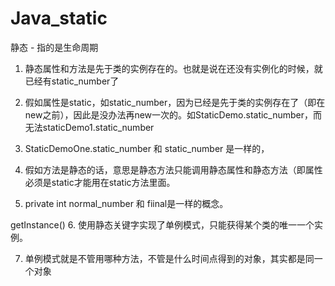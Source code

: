 # Java_static
静态 - 指的是生命周期

1. 静态属性和方法是先于类的实例存在的。也就是说在还没有实例化的时候，就已经有static_number了

2. 假如属性是static，如static_number，因为已经是先于类的实例存在了（即在new之前），因此是没办法再new一次的。如StaticDemo.static_number，而无法staticDemo1.static_number

3. StaticDemoOne.static_number 和 static_number 是一样的，

4. 假如方法是静态的话，意思是静态方法只能调用静态属性和静态方法（即属性必须是static才能用在static方法里面。

5. private int normal_number 和 fiinal是一样的概念。

getInstance()
6. 使用静态关键字实现了单例模式，只能获得某个类的唯一一个实例。

7. 单例模式就是不管用哪种方法，不管是什么时间点得到的对象，其实都是同一个对象
